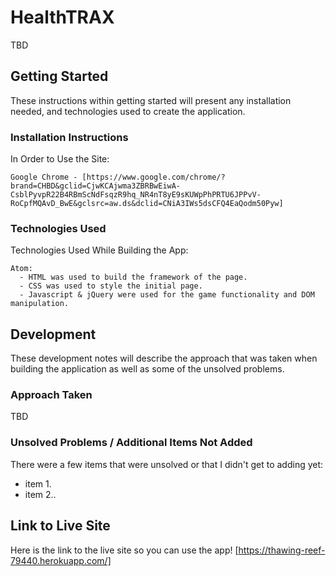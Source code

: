 # HealthTRAX
  TBD  
## Getting Started
  These instructions within getting started will present any installation needed, and technologies used to create the application.
### Installation Instructions
  In Order to Use the Site:

    Google Chrome - [https://www.google.com/chrome/?brand=CHBD&gclid=CjwKCAjwma3ZBRBwEiwA-CsblPyvpR22B4RBmScNdFsqzR9hq_NR4nT8yE9sKUWpPhPRTU6JPPvV-RoCpfMQAvD_BwE&gclsrc=aw.ds&dclid=CNiA3IWs5dsCFQ4EaQodm50Pyw]

### Technologies Used
  Technologies Used While Building the App:

    Atom:
      - HTML was used to build the framework of the page.
      - CSS was used to style the initial page.
      - Javascript & jQuery were used for the game functionality and DOM manipulation.

## Development
  These development notes will describe the approach that was taken when building the application as well as some of the unsolved problems.

### Approach Taken
  TBD

### Unsolved Problems / Additional Items Not Added
  There were a few items that were unsolved or that I didn't get to adding yet:

  - item 1.
  - item 2..

## Link to Live Site
  Here is the link to the live site so you can use the app!
  [https://thawing-reef-79440.herokuapp.com/]
